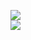 [![](https://img.shields.io/badge/Made%20With-Github%20Spray-lightgrey.svg?style=for-the-badge&logo=github)](https://github.com/Annihil/github-spray#14510)  
[![](https://i.imgur.com/2DrTn0Z.gif)](https://github.com/Annihil/github-spray)
